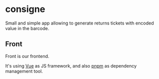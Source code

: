 # consigne
Small and simple app allowing to generate returns tickets with encoded value in the barcode.


## Front

Front is our frontend.

It's using [Vue](https://vuejs.org/guide/quick-start.html) as JS framework,
and also [pnpm](https://pnpm.io/installation) as dependency management tool.

